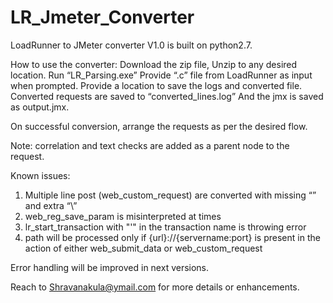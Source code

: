 # LR_Jmeter_Converter
LoadRunner to JMeter converter V1.0  is built on python2.7.


How to use the converter:
Download the zip file,
Unzip to any desired location.
Run “LR_Parsing.exe”
Provide “.c” file from LoadRunner as input when prompted.
Provide a location to save the logs and converted file.
Converted requests are saved to “converted_lines.log”
And the jmx is saved as output.jmx.

On successful conversion, arrange the requests as per the desired flow.

Note: correlation and text checks are added as a parent node to the request.

Known issues:
1.	Multiple line post (web_custom_request) are converted with missing “” and extra “\”
2.	web_reg_save_param is misinterpreted at times
3.	lr_start_transaction with "'" in the transaction name is throwing error
4.	path will be processed only if {url}://{servername:port} is present in the action of either web_submit_data or web_custom_request

Error handling will be improved in next versions.

Reach to Shravanakula@ymail.com for more details or enhancements. 
	
